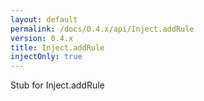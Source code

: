 ```yaml
---
layout: default
permalink: /docs/0.4.x/api/Inject.addRule
version: 0.4.x
title: Inject.addRule
injectOnly: true
---
```

Stub for Inject.addRule
